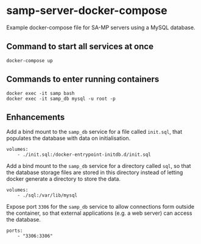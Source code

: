 # samp-server-docker-compose
Example docker-compose file for SA-MP servers using a MySQL database.

## Command to start all services at once
```
docker-compose up
```

## Commands to enter running containers
```
docker exec -it samp bash
docker exec -it samp_db mysql -u root -p
```

## Enhancements
Add a bind mount to the `samp_db` service for a file called `init.sql`, that populates the database with data on initialisation.
```
volumes:
    - ./init.sql:/docker-entrypoint-initdb.d/init.sql
```

Add a bind mount to the `samp_db` service for a directory called `sql`, so that the database storage files are stored in this directory instead of letting docker generate a directory to store the data.
```
volumes:
    - ./sql:/var/lib/mysql
```

Expose port `3306` for the `samp_db` service to allow connections form outside the container, so that external applications (e.g. a web server) can access the database.
```
ports:
    - "3306:3306"
```